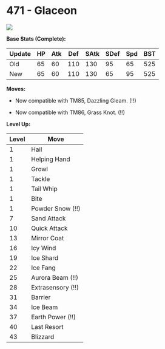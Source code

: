 # 471 - Glaceon
![][471]

**Base Stats (Complete):**

Update | HP | Atk | Def | SAtk | SDef | Spd | BST
---    | ---| --- | --- | ---  | ---  | --- | ---
Old    | 65 |  60 |  110 |  130  |  95  |  65  |  525
New    | 65 |  60 |  110 |  130  |  65  |  95  |  525

**Moves:**

 - Now compatible with TM85, Dazzling Gleam. (!!)

 - Now compatible with TM86, Grass Knot. (!!)

**Level Up:**

Level | Move
---   | ---
  1   | Hail
  1   | Helping Hand
  1   | Growl
  1   | Tackle
  1   | Tail Whip
  1   | Bite
  1   | Powder Snow (!!)
  7   | Sand Attack
 10   | Quick Attack
 13   | Mirror Coat
 16   | Icy Wind
 19   | Ice Shard
 22   | Ice Fang
 25   | Aurora Beam (!!)
 28   | Extrasensory (!!)
 31   | Barrier
 34   | Ice Beam
 37   | Earth Power (!!)
 40   | Last Resort
 43   | Blizzard



[471]: /img/pokemon/471.png
